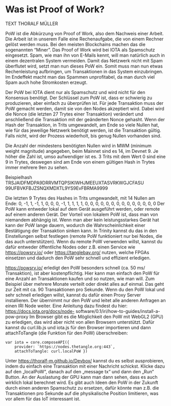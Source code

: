 # Was ist Proof of Work?

TEXT THORALF MÜLLER

PoW ist die Abkürzung von Proof of Work, also dem Nachweis einer Arbeit. Die Arbeit ist in unserem Falle eine Rechenaufgabe, die von einem Rechner gelöst werden muss. Bei den meisten Blockchains machen das die sogenannten “Miner”. Das Proof of Work wird bei IOTA als Spamschutz eingesetzt. Spam, wie man ihn von E-Mails kennt, will man natürlich auch in einem dezentralen System vermeiden. Damit das Netzwerk nicht mit Spam überflutet wird, setzt man nun dieses PoW ein. Somit muss man nun etwas Rechenleistung aufbringen, um Transaktionen in das System einzubringen. Im Endeffekt macht man das Spammen unprofitabel, da man durch viel Spam auch hohe Stromkosten erzeugt.

Der PoW bei IOTA dient nur als Spamschutz und wird nicht für den Konsensus benötigt. Der Schlüssel zum PoW ist, dass er schwierig zu produzieren, aber einfach zu überprüfen ist. Für jede Transaktion muss der PoW gemacht werden, damit sie von den Nodes akzeptiert wird.
Dabei wird die Nonce (die letzten 27 Trytes einer Transaktion) verändert und anschließend die Transaktion mit der geänderten Nonce gehasht. Wenn der Hash der Transaktion, in Trits umgewandelt, am Ende so viele Nullen hat, wie für das jeweilige Netzwerk benötigt werden, ist die Transaktion gültig. Falls nicht, wird der Prozess wiederholt, bis genug Nullen vorhanden sind.

Die Anzahl der mindestens benötigten Nullen wird in MWM (minimum weight magnitude) angegeben, beim Mainnet sind es 14, im Devnet 9. Je höher die Zahl ist, umso aufwendiger ist es. 3 Trits mit dem Wert 0 sind eine 9 in Trytes, deswegen sind am Ende von einem gültigen Hash in Trytes immer mehrere 9en zu sehen.

Beispielhash
  TRSJAIDFMDPA9DRRVMTQPSIKIWHJMEEUXTASVRKWGJCFASU
  99UFBVKFBJZSNQXMDXTL9YS9EvFBRMA9999

Die letzten 9 Trytes des Hashes in Trits umgewandelt, mit 14 Nullen am Ende:
0, -1, 1, -1, 1, 0, 0, 0, -1, 1, 1, 1, 1, 0, 0, 0, 0, 0, 0, 0, 0, 0, 0, 0, 0, 0, 0
Der PoW kann entweder lokal auf dem Gerät ausgeführt werden, oder remote auf einem anderen Gerät. Der Vorteil von lokalem PoW ist, dass man von niemandem abhängig ist. Wenn man aber kein leistungsstarkes Gerät hat kann der PoW lange dauern, wodurch die Wahrscheinlichkeit einer Bestätigung der Transaktion sinken kann. In Trinity kannst du das in den Einstellungen selbst festlegen (remote PoW funktioniert nur bei Nodes, die das auch unterstützen). Wenn du remote PoW verwenden willst, kannst du dafür entweder
öffentliche Nodes oder z.B. einen Service wie https://powsrv.io/ oder https://tanglebay.org/ nutzen, welche FPGAs einsetzen und dadurch den PoW sehr schnell und effizient erledigen.

https://powsrv.io/ erledigt den PoW besonders schnell (ca. 50 ms/ Transaktion), ist aber kostenpflichtig. Hier kann man einfach den PoW für eine Anzahl an Transaktionen kaufen und so nutzen, wie man will. Zum Beispiel über mehrere Monate verteilt oder direkt alles auf einmal. Das geht zur Zeit mit ca. 90 Transaktionen pro Sekunde.
Wenn du den PoW lokal und sehr schnell erledigen willst, kannst du dafür einen Proxy Server installieren. Der übernimmt nur den PoW und leitet alle anderen Anfragen an einen IRI Node weiter. Eine Anleitung dazu findest du hier: https://docs.iota.org/docs/node- software/0.1/iri/how-to-guides/install-a-pow-proxy
Im Browser gibt es die Möglichkeit den PoW mit WebGL2 (GPU) zu erledigen, das wird aber nicht von allen Browsern unterstützt.
Dafür kannst du curl.lib.js und iota.js für den Browser importieren und dann attachToTangle (die Funktion für den PoW) überschreiben:

```code
var iota = core.composeAPI({
    provider: `https://nodes.thetangle.org:443`,
    attachToTangle: curl.localPoW })
```

Unter https://thoralf-m.github.io/Devbox/ kannst du es selbst ausprobieren, indem du einfach eine Transaktion mit einer Nachricht schickst. Klicke dazu auf den „localPoW“, danach auf den „message tx“ und dann den „Run“ Button. An der Auslastung der GPU kann man dann sehen, dass es auch wirklich lokal berechnet wird.
Es gibt auch Ideen den PoW in der Zukunft durch einen anderen Spamschutz zu ersetzen, dafür könnte man z.B. die Transaktionen pro Sekunde auf die physikalische Position limitieren, was vor allem für das IoT interessant ist.